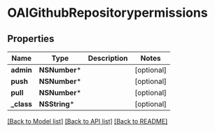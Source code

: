 # OAIGithubRepositorypermissions

## Properties
Name | Type | Description | Notes
------------ | ------------- | ------------- | -------------
**admin** | **NSNumber*** |  | [optional] 
**push** | **NSNumber*** |  | [optional] 
**pull** | **NSNumber*** |  | [optional] 
**_class** | **NSString*** |  | [optional] 

[[Back to Model list]](../README.md#documentation-for-models) [[Back to API list]](../README.md#documentation-for-api-endpoints) [[Back to README]](../README.md)


